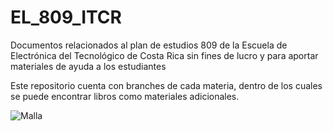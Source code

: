 # EL_809_ITCR
Documentos relacionados al plan de estudios 809 de la Escuela de Electrónica del Tecnológico de Costa Rica sin fines de lucro y para aportar materiales de ayuda a los estudiantes

Este repositorio cuenta con branches de cada materia, dentro de los cuales se puede encontrar libros como materiales adicionales.

![Malla](https://github.com/Chr1sus/EL_809_ITCR/blob/main/MallaCurricularPlan809%20ver%20oct%2017)
